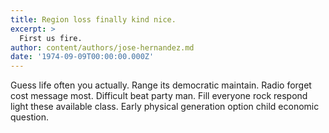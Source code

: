 ```yaml
---
title: Region loss finally kind nice.
excerpt: >
  First us fire.
author: content/authors/jose-hernandez.md
date: '1974-09-09T00:00:00.000Z'
---
```

Guess life often you actually. Range its democratic maintain. Radio forget cost message most. Difficult beat party man. Fill everyone rock respond light these available class. Early physical generation option child economic question.